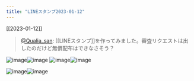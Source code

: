 ```yaml
---
title: "LINEスタンプ2023-01-12"
---
```


[[2023-01-12]]
> [@Qualia_san](https://twitter.com/Qualia_san/status/1613212866026565634): [[LINEスタンプ]]を作ってみました。審査リクエストは出したのだけど無償配布はできなさそう？

![image](https://gyazo.com/fc6910ca8e4dcebb811f6cdc381ba87d/thumb/1000)![image](https://gyazo.com/d67978172a7a6143542e72db97caf314/thumb/1000)
![image](https://gyazo.com/fb4893802f7806218852282fb30d609c/thumb/1000)![image](https://gyazo.com/0a41b90d8bd844581f3167719464c305/thumb/1000)

![image](https://gyazo.com/e06512ca47b583a073cc013d6cc7abab/thumb/1000)![image](https://gyazo.com/7f218858102fbc40d27e5ee9b7fb03a9/thumb/1000)


